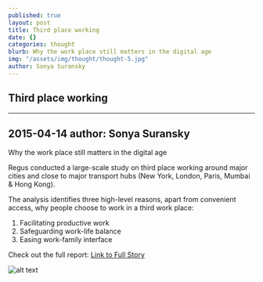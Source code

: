 ```yaml
---
published: true
layout: post
title: Third place working
date: {}
categories: thought
blurb: Why the work place still matters in the digital age
img: "/assets/img/thought/thought-5.jpg"
author: Sonya Suransky
---
```



## Third place working
---
2015-04-14
author: Sonya Suransky
---
Why the work place still matters in the digital age

Regus conducted a large-scale study on third place working around major cities and close to major transport hubs (New York, London, Paris, Mumbai & Hong Kong).

The analysis identifies three high-level reasons, apart from convenient access, why people choose to work in a third work place:

1.	Facilitating productive work
2.	Safeguarding work-life balance
3.	Easing work-family interface


Check out the full report: [Link to Full Story](http://www.regus.fr/images/Third%20Place%20Whitepaper_LowRes_tcm308-44973.pdf)

![alt text](/assets/img/thought/thought-8.jpg "Image")
